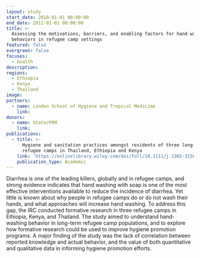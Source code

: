 ```yaml
---
layout: study
start_date: 2010-01-01 00:00:00
end_date: 2011-01-01 00:00:00
title: >-
  Assessing the motivations, barriers, and enabling factors for hand washing
  behaviors in refugee camp settings
featured: false
evergreen: false
focuses:
  - health
description:
regions:
  - Ethiopia
  - Kenya
  - Thailand
image:
partners:
  - name: London School of Hygiene and Tropical Medicine
    link:
donors:
  - name: State/PRM
    link:
publications:
  - title: >-
      Hygiene and sanitation practices amongst residents of three long‐term
      refugee camps in Thailand, Ethiopia and Kenya
    link: 'https://onlinelibrary.wiley.com/doi/full/10.1111/j.1365-3156.2012.03045.x'
    publication_type: Academic
---
```


Diarrhea is one of the leading killers, globally and in refugee camps, and strong evidence indicates that hand washing with soap is one of the most effective interventions available to reduce the incidence of diarrhea. Yet little is known about why people in refugee camps do or do not wash their hands, and what approaches will increase hand washing. To address this gap, the IRC conducted formative research in three refugee camps in Ethiopia, Kenya, and Thailand. The study aimed to understand hand-washing behavior in long-term refugee camp populations, and to explore how formative research could be used to improve hygiene promotion programs. A major finding of the study was the lack of correlation between reported knowledge and actual behavior, and the value of both quantitative and qualitative data in informing hygiene promotion efforts.